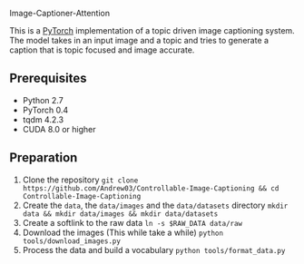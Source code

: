 Image-Captioner-Attention

This is a [PyTorch](https://pytorch.org) implementation of a topic driven image captioning system.
The model takes in an input image and a topic and tries to generate a caption that is topic focused and image accurate.

## Prerequisites
* Python 2.7
* PyTorch 0.4
* tqdm 4.2.3
* CUDA 8.0 or higher

## Preparation
1. Clone the repository
`git clone https://github.com/Andrew03/Controllable-Image-Captioning && cd Controllable-Image-Captioning`
2. Create the `data`, the `data/images` and the `data/datasets` directory
`mkdir data && mkdir data/images && mkdir data/datasets`
3. Create a softlink to the raw data 
`ln -s $RAW_DATA data/raw`
4. Download the images (This while take a while)
`python tools/download_images.py`
5. Process the data and build a vocabulary
`python tools/format_data.py`
